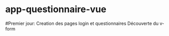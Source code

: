 # app-questionnaire-vue

#Premier jour:
Creation des pages login et questionnaires
Découverte du v-form
